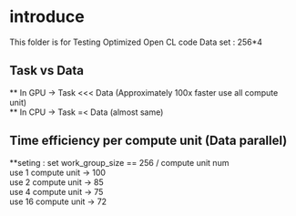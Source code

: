 # introduce 
This folder is for Testing Optimized Open CL code 
Data set : 256*4    
## Task vs Data 
** In GPU -> Task <<< Data (Approximately 100x faster use all compute unit)   
** In CPU -> Task =< Data (almost same)    

## Time efficiency per compute unit (Data parallel)
**seting : set work_group_size == 256 / compute unit num    
use  1 compute unit -> 100   
use  2 compute unit -> 85    
use  4 compute unit -> 75    
use 16 compute unit -> 72    
   
   
